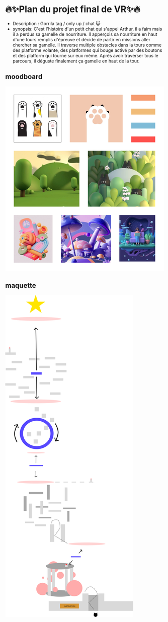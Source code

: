 # 🔥✨Plan du projet final de VR✨🔥

- Description : Gorrila tag / only up / chat 😺
- synopsis: C'est l'histoire d'un petit chat qui s'appel Arthur, il a faim mais il a perdus sa gamelle de nourriture. Il apperçois sa nourriture en haut d'une tours remplis d'épreuve et décide de partir en missions aller chercher sa gamelle. Il traverse multiple obstacles dans la tours comme des platforme volante, des platformes qui bouge activé par des boutons et des platform qui tourne sur eux même. Après avoir traverser tous le parcours, il déguste finalement ça gamelle en haut de la tour.

## moodboard
![image du moodboard](images/moodboard.png)

## maquette
![image de la maquette](images/environnement01.png)


